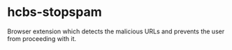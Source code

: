 # hcbs-stopspam
Browser extension which detects the malicious URLs and prevents the user from proceeding with it.
